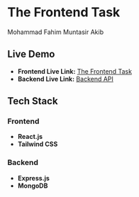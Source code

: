 # The Frontend Task

Mohammad Fahim Muntasir Akib

## Live Demo

- **Frontend Live Link:** [The Frontend Task](https://the-frondend-task.web.app)
- **Backend Live Link:** [Backend API](https://frontend-task-beckend.vercel.app)

## Tech Stack

### Frontend
- **React.js**
- **Tailwind CSS**

### Backend
- **Express.js**
- **MongoDB**

